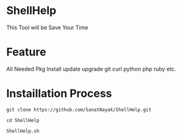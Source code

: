 # ShellHelp
This Tool will be Save Your Time 
# Feature 
All Needed Pkg Install 
update
upgrade
git
curl
python
php
ruby
etc.
# Instaillation Process
```
git clone https://github.com/SanatNayak/ShellHelp.git
```
```
cd ShellHelp
```
```
ShellHelp.sh
```
